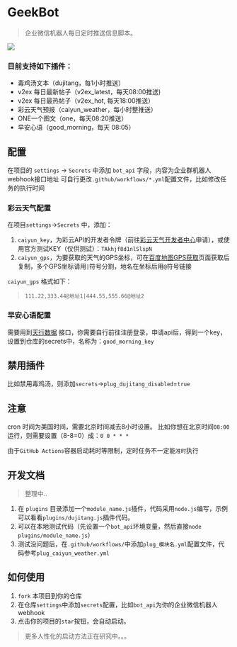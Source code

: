 # GeekBot
> 企业微信机器人每日定时推送信息脚本。    


![](https://i.loli.net/2020/05/20/MgEONhb2WKuQ6c4.gif)

### 目前支持如下插件：
- 毒鸡汤文本（dujitang，每1小时推送）
- v2ex 每日最新帖子（v2ex_latest，每天08:00推送)
- v2ex 每日最热帖子（v2ex_hot, 每天18:00推送）
- 彩云天气预报（caiyun_weather，每小时整推送）
- ONE一个图文（one，每天08:20推送）
- 早安心语（good_morning，每天 08:05）

## 配置
在项目的 `settings` -> `Secrets` 中添加 `bot_api` 字段，内容为企业群机器人webhook接口地址
可自行更改`.github/workflows/*.yml`配置文件，比如修改任务的执行时间


### 彩云天气配置
在项目`settings`->`Secrets` 中，添加：
1. `caiyun_key`，为彩云API的开发者令牌（前往[彩云天气开发者中心](https://dashboard.caiyunapp.com/)申请），或使用官方测试KEY（仅供测试）：`TAkhjf8d1nlSlspN`
2. `caiyun_gps`，为要获取的天气的GPS坐标，可在[百度地图GPS获取](https://api.map.baidu.com/lbsapi/getpoint/index.html)页面获取后复制，多个GPS坐标请用`|`符号分割，地名在坐标后用`@`符号链接

`caiyun_gps` 格式如下：
> `111.22,333.44@地址1|444.55,555.66@地址2`

### 早安心语配置
需要用到[天行数据](https://www.tianapi.com/gethttp/143) 接口，你需要自行前往注册登录，申请api后，得到一个key，设置到仓库的secrets中，名称为：`good_morning_key`

## 禁用插件
比如禁用毒鸡汤，则添加`secrets`->`plug_dujitang_disabled`=`true`

## 注意
cron 时间为美国时间，需要北京时间减去8小时设置。
比如你想在北京时间`08:00`运行，则需要设置（8-8=0）成：`0 0 * * *`

由于`GitHub Actions`容器启动耗时等限制，定时任务不一定能`准时`执行

## 开发文档
> 整理中..

1. 在 `plugins` 目录添加一个`module_name.js`插件，代码采用`node.js`编写，示例可以看看`plugins/dujitang.js`插件代码。    
2. 可以在本地测试代码（先设置一个`bot_api`环境变量，然后直接`node plugins/module_name.js`）    
3. 测试没问题后，在`.github/workflows/`中添加`plug_模块名.yml`配置文件，代码参考`plug_caiyun_weather.yml`    


## 如何使用
1. `fork` 本项目到你的仓库    
2. 在仓库`settings`中添加`secrets`配置，比如`bot_api`为你的企业微信机器人webhook    
3. 点击你的项目的`star`按钮，会自动启动。

> 更多人性化的启动方法正在研究中。。。
